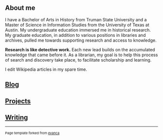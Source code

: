 ## About me

I have a Bachelor of Arts in History from Truman State University and a Master of Science in Information Studies from the University of Texas at Austin. My undergraduate education immersed me in historical research. My graduate education, in addition to various positions in libraries and archives, pulled me towards supporting research and access to knowledge. 

**Research is like detective work.** Each new lead builds on the accumulated knowledge that came before it. As a librarian, my goal is to help this process of search and discovery take place, to facilitate scholarship and learning.

I edit Wikipedia articles in my spare time.

## [Blog](https://anneemorgan.github.io/blog/)

## [Projects](projects.md)

## [Writing](writing.md)

---
<p style="font-size:11px">Page template forked from <a href="https://github.com/evanca/quick-portfolio">evanca</a></p>
<!-- Remove above link if you don't want to attibute -->
